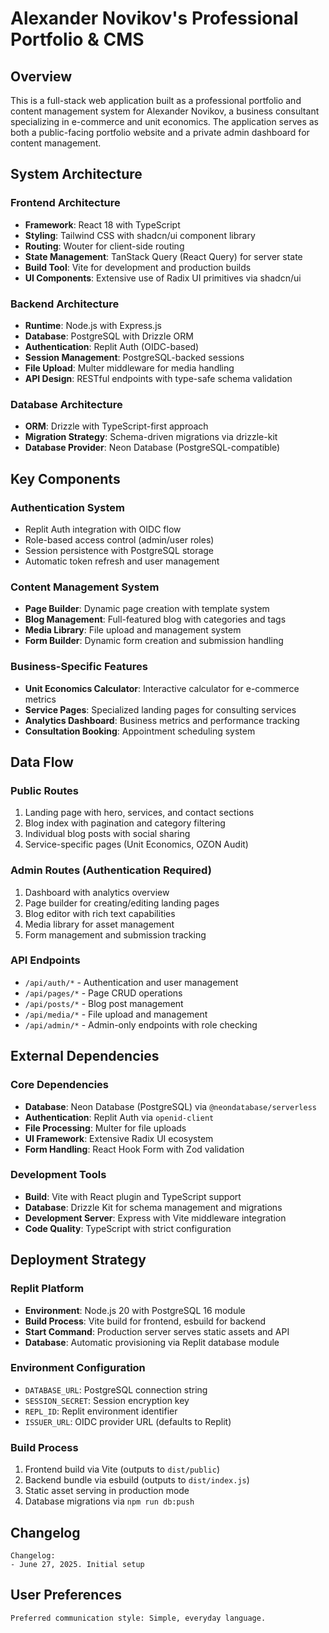 # Alexander Novikov's Professional Portfolio & CMS

## Overview

This is a full-stack web application built as a professional portfolio and content management system for Alexander Novikov, a business consultant specializing in e-commerce and unit economics. The application serves as both a public-facing portfolio website and a private admin dashboard for content management.

## System Architecture

### Frontend Architecture
- **Framework**: React 18 with TypeScript
- **Styling**: Tailwind CSS with shadcn/ui component library
- **Routing**: Wouter for client-side routing
- **State Management**: TanStack Query (React Query) for server state
- **Build Tool**: Vite for development and production builds
- **UI Components**: Extensive use of Radix UI primitives via shadcn/ui

### Backend Architecture
- **Runtime**: Node.js with Express.js
- **Database**: PostgreSQL with Drizzle ORM
- **Authentication**: Replit Auth (OIDC-based)
- **Session Management**: PostgreSQL-backed sessions
- **File Upload**: Multer middleware for media handling
- **API Design**: RESTful endpoints with type-safe schema validation

### Database Architecture
- **ORM**: Drizzle with TypeScript-first approach
- **Migration Strategy**: Schema-driven migrations via drizzle-kit
- **Database Provider**: Neon Database (PostgreSQL-compatible)

## Key Components

### Authentication System
- Replit Auth integration with OIDC flow
- Role-based access control (admin/user roles)
- Session persistence with PostgreSQL storage
- Automatic token refresh and user management

### Content Management System
- **Page Builder**: Dynamic page creation with template system
- **Blog Management**: Full-featured blog with categories and tags
- **Media Library**: File upload and management system
- **Form Builder**: Dynamic form creation and submission handling

### Business-Specific Features
- **Unit Economics Calculator**: Interactive calculator for e-commerce metrics
- **Service Pages**: Specialized landing pages for consulting services
- **Analytics Dashboard**: Business metrics and performance tracking
- **Consultation Booking**: Appointment scheduling system

## Data Flow

### Public Routes
1. Landing page with hero, services, and contact sections
2. Blog index with pagination and category filtering
3. Individual blog posts with social sharing
4. Service-specific pages (Unit Economics, OZON Audit)

### Admin Routes (Authentication Required)
1. Dashboard with analytics overview
2. Page builder for creating/editing landing pages
3. Blog editor with rich text capabilities
4. Media library for asset management
5. Form management and submission tracking

### API Endpoints
- `/api/auth/*` - Authentication and user management
- `/api/pages/*` - Page CRUD operations
- `/api/posts/*` - Blog post management
- `/api/media/*` - File upload and management
- `/api/admin/*` - Admin-only endpoints with role checking

## External Dependencies

### Core Dependencies
- **Database**: Neon Database (PostgreSQL) via `@neondatabase/serverless`
- **Authentication**: Replit Auth via `openid-client`
- **File Processing**: Multer for file uploads
- **UI Framework**: Extensive Radix UI ecosystem
- **Form Handling**: React Hook Form with Zod validation

### Development Tools
- **Build**: Vite with React plugin and TypeScript support
- **Database**: Drizzle Kit for schema management and migrations
- **Development Server**: Express with Vite middleware integration
- **Code Quality**: TypeScript with strict configuration

## Deployment Strategy

### Replit Platform
- **Environment**: Node.js 20 with PostgreSQL 16 module
- **Build Process**: Vite build for frontend, esbuild for backend
- **Start Command**: Production server serves static assets and API
- **Database**: Automatic provisioning via Replit database module

### Environment Configuration
- `DATABASE_URL`: PostgreSQL connection string
- `SESSION_SECRET`: Session encryption key
- `REPL_ID`: Replit environment identifier
- `ISSUER_URL`: OIDC provider URL (defaults to Replit)

### Build Process
1. Frontend build via Vite (outputs to `dist/public`)
2. Backend bundle via esbuild (outputs to `dist/index.js`)
3. Static asset serving in production mode
4. Database migrations via `npm run db:push`

## Changelog

```
Changelog:
- June 27, 2025. Initial setup
```

## User Preferences

```
Preferred communication style: Simple, everyday language.
```